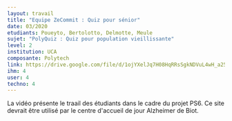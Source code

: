 ```yaml
---
layout: travail 
title: "Equipe ZeCommit : Quiz pour sénior"
date: 03/2020
etudiants: Poueyto, Bertolotto, Delmotte, Meule
sujet: "PolyQuiz : Quiz pour population vieillissante"
level: 2
institution: UCA
composante: Polytech
link: https://drive.google.com/file/d/1ojYXelJq7H08HqRRsSgkNDVuL4wH_a25/view
ihm: 4
user: 4
techno: 4
---
```


La vidéo présente le traail des étudiants dans le cadre du projet PS6.
Ce site devrait être utilisé par le centre d'accueil de jour Alzheimer de Biot. 